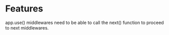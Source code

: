 # Features

app.use() middlewares need to be able to call the next() function to proceed to next middlewares.

